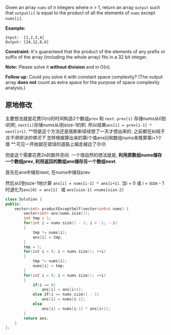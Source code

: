 Given an array `nums` of *n* integers where *n* > 1,  return an array `output` such that `output[i]` is equal to the product of all the elements of `nums` except `nums[i]`.

**Example:**

```
Input:  [1,2,3,4]
Output: [24,12,8,6]
```

**Constraint:** It's guaranteed that the product of the elements of any prefix or suffix of the array (including the whole array) fits in a 32 bit integer.

**Note:** Please solve it **without division** and in O(*n*).

**Follow up:**
Could you solve it with constant space complexity? (The output array **does not** count as extra space for the purpose of space complexity analysis.)

## 原地修改

主要想法就是花费O(n)的时间构造2个数组`prev` 和 `next`. `prev[i]` 存储nums从0到i的积, `next[i]`存储nums从i到size-1的积. 所以结果`ans[i] = prev[i-1] * next[i+1]`. **但是这个方法还是我断断续续想了一天才想出来的. 之前都在纠结于 *在不用除法的情况下* 怎样根据算出来的第i个值ans[i]和数组nums来推算第i+1个值 **.可见一开始就在错误的道路上越走越远了😠😠

但是这个需要花费2n的额外空间. 一个很自然的想法就是, **利用原数组nums储存一个数组prev, 利用返回的数组ans储存另一个数组next**.

首先在ans中储存next, 在nums中储存prev

然后从0到size-1地计算 `ans[i] = nums[i-1] * ans[i+1]`. 当i = 0 或 i = size - 1 时退化为`ans[0] = ans[1] ` 或 `ans[size-1] =nums[size-2] ` 

```c++
class Solution {
public:
    vector<int> productExceptSelf(vector<int>& nums) {
        vector<int> ans(nums.size());
        int tmp = 1;
        for(int i = nums.size() - 1; i > -1; --i)
        {
            tmp *= nums[i];
            ans[i] = tmp;
        }
        tmp = 1;
        for(int i = 0; i < nums.size(); ++i)
        {
            tmp *= nums[i];
            nums[i] = tmp;
        }
        for(int i = 0; i < nums.size(); ++i)
        {
            if(i == 0)
                ans[i] = ans[i+1];
            else if(i == nums.size() - 1)
                ans[i] = nums[i-1];
            else
                ans[i] = nums[i-1] * ans[i+1];
        }
        return ans;
    }
};
```

